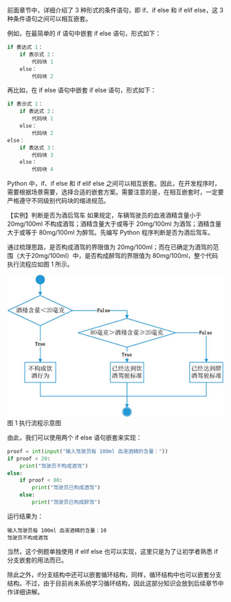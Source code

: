 前面章节中，详细介绍了 3 种形式的条件语句，即 if、if else 和 if elif else，这 3 种条件语句之间可以相互嵌套。

例如，在最简单的 if 语句中嵌套 if else 语句，形式如下：
```python
if 表达式 1：
    if 表示式 2：
        代码块 1
    else：
        代码块 2
```
再比如，在 if else 语句中嵌套 if else 语句，形式如下：
```python
if 表示式 1：
    if 表达式 2：
        代码块 1
    else：
        代码块 2
else：
    if 表达式 3：
        代码块 3
    else：
        代码块 4
```
Python 中，if、if else 和 if elif else 之间可以相互嵌套。因此，在开发程序时，需要根据场景需要，选择合适的嵌套方案。需要注意的是，在相互嵌套时，一定要严格遵守不同级别代码块的缩进规范。

【实例】判断是否为酒后驾车
如果规定，车辆驾驶员的血液酒精含量小于 20mg/100ml 不构成酒驾；酒精含量大于或等于 20mg/100ml 为酒驾；酒精含量大于或等于 80mg/100ml 为醉驾。先编写 Python 程序判断是否为酒后驾车。

通过梳理思路，是否构成酒驾的界限值为 20mg/100ml；而在已确定为酒驾的范围（大于20mg/100ml）中，是否构成醉驾的界限值为 80mg/100ml，整个代码执行流程应如图 1 所示。

<div class='img_content'>
    <img  src="../imgs/5.4.jpg" />
    <span>图 1 执行流程示意图</span>
</div>



由此，我们可以使用两个 if else 语句嵌套来实现：
```python
proof = int(input("输入驾驶员每 100ml 血液酒精的含量："))
if proof < 20:
    print("驾驶员不构成酒驾")
else:
    if proof < 80:
        print("驾驶员已构成酒驾")
    else:
        print("驾驶员已构成醉驾")
```
运行结果为：
```consle
输入驾驶员每 100ml 血液酒精的含量：10
驾驶员不构成酒驾
```
当然，这个例题单独使用 if elif else 也可以实现，这里只是为了让初学者熟悉 if 分支嵌套的用法而已。

除此之外，if分支结构中还可以嵌套循环结构，同样，循环结构中也可以嵌套分支结构。不过，由于目前尚未系统学习循环结构，因此这部分知识会放到后续章节中作详细讲解。